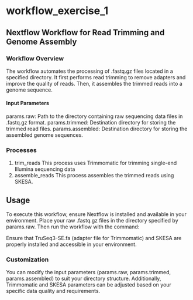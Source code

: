 # workflow_exercise_1

## Nextflow Workflow for Read Trimming and Genome Assembly

### Workflow Overview
The workflow automates the processing of .fastq.gz files located in a specified directory. It first performs read trimming to remove adapters and improve the quality of reads. Then, it assembles the trimmed reads into a genome sequence.

#### Input Parameters
params.raw: Path to the directory containing raw sequencing data files in .fastq.gz format.
params.trimmed: Destination directory for storing the trimmed read files.
params.assembled: Destination directory for storing the assembled genome sequences.

### Processes
1. trim_reads
This process uses Trimmomatic for trimming single-end Illumina sequencing data
2. assemble_reads
This process assembles the trimmed reads using SKESA.

## Usage
To execute this workflow, ensure Nextflow is installed and available in your environment. Place your raw .fastq.gz files in the directory specified by params.raw. Then run the workflow with the command:

Ensure that TruSeq3-SE.fa (adapter file for Trimmomatic) and SKESA are properly installed and accessible in your environment.

### Customization
You can modify the input parameters (params.raw, params.trimmed, params.assembled) to suit your directory structure. Additionally, Trimmomatic and SKESA parameters can be adjusted based on your specific data quality and requirements.
